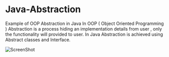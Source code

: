 # Java-Abstraction
Example of OOP Abstraction in Java
In OOP ( Object Oriented Programming ) Abstraction is a process hiding an implementation details from user , only the functionality will provided to user.
In Java Abstraction is achieved using Abstract classes and Interface.

![ScreenShot](https://{http://i.imgur.com/3TwYr0q.jpg})
